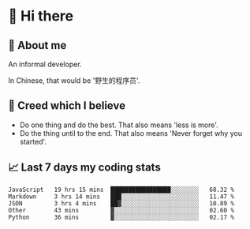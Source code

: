# 👋 Hi there

## :speech_balloon: About me

An informal developer.

In Chinese, that would be '野生的程序员'.

## :see_no_evil: Creed which I believe

- Do one thing and do the best. That also means 'less is more'.
- Do the thing until to the end. That also means 'Never forget why you started'.

## :chart_with_upwards_trend: Last 7 days my coding stats

<!--START_SECTION:waka-->
```text
JavaScript   19 hrs 15 mins  █████████████████░░░░░░░░   68.32 % 
Markdown     3 hrs 14 mins   ███░░░░░░░░░░░░░░░░░░░░░░   11.47 % 
JSON         3 hrs 4 mins    ██▓░░░░░░░░░░░░░░░░░░░░░░   10.89 % 
Other        43 mins         ▓░░░░░░░░░░░░░░░░░░░░░░░░   02.60 % 
Python       36 mins         ▓░░░░░░░░░░░░░░░░░░░░░░░░   02.17 % 
```
<!--END_SECTION:waka-->
